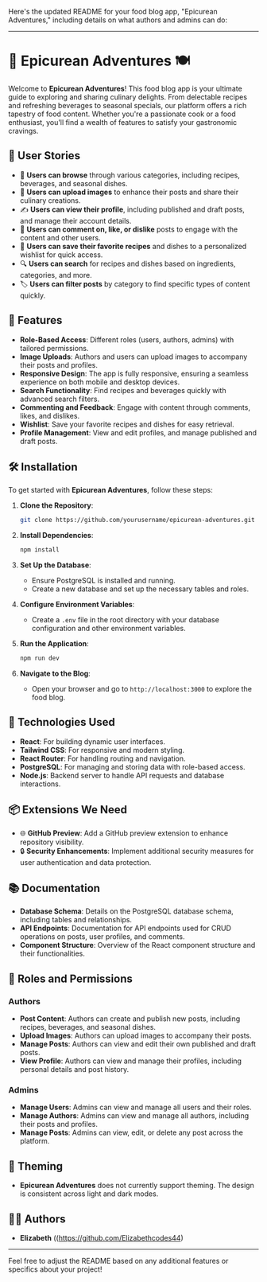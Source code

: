 Here's the updated README for your food blog app, "Epicurean Adventures," including details on what authors and admins can do:

---

# 🍲 Epicurean Adventures 🍽️

Welcome to **Epicurean Adventures**! This food blog app is your ultimate guide to exploring and sharing culinary delights. From delectable recipes and refreshing beverages to seasonal specials, our platform offers a rich tapestry of food content. Whether you're a passionate cook or a food enthusiast, you'll find a wealth of features to satisfy your gastronomic cravings.

## 📝 User Stories
- 🍴 **Users can browse** through various categories, including recipes, beverages, and seasonal dishes.
- 📸 **Users can upload images** to enhance their posts and share their culinary creations.
- ✍️ **Users can view their profile**, including published and draft posts, and manage their account details.
- 💬 **Users can comment on, like, or dislike** posts to engage with the content and other users.
- 🌟 **Users can save their favorite recipes** and dishes to a personalized wishlist for quick access.
- 🔍 **Users can search** for recipes and dishes based on ingredients, categories, and more.
- 🏷️ **Users can filter posts** by category to find specific types of content quickly.

## 🚀 Features
- **Role-Based Access**: Different roles (users, authors, admins) with tailored permissions.
- **Image Uploads**: Authors and users can upload images to accompany their posts and profiles.
- **Responsive Design**: The app is fully responsive, ensuring a seamless experience on both mobile and desktop devices.
- **Search Functionality**: Find recipes and beverages quickly with advanced search filters.
- **Commenting and Feedback**: Engage with content through comments, likes, and dislikes.
- **Wishlist**: Save your favorite recipes and dishes for easy retrieval.
- **Profile Management**: View and edit profiles, and manage published and draft posts.

## 🛠️ Installation
To get started with **Epicurean Adventures**, follow these steps:

1. **Clone the Repository**:
   ```bash
   git clone https://github.com/yourusername/epicurean-adventures.git
   ```

2. **Install Dependencies**:
   ```bash
   npm install
   ```

3. **Set Up the Database**:
   - Ensure PostgreSQL is installed and running.
   - Create a new database and set up the necessary tables and roles.

4. **Configure Environment Variables**:
   - Create a `.env` file in the root directory with your database configuration and other environment variables.

5. **Run the Application**:
   ```bash
   npm run dev
   ```

6. **Navigate to the Blog**:
   - Open your browser and go to `http://localhost:3000` to explore the food blog.

## 🧰 Technologies Used
- **React**: For building dynamic user interfaces.
- **Tailwind CSS**: For responsive and modern styling.
- **React Router**: For handling routing and navigation.
- **PostgreSQL**: For managing and storing data with role-based access.
- **Node.js**: Backend server to handle API requests and database interactions.

## 📦 Extensions We Need
- 🌐 **GitHub Preview**: Add a GitHub preview extension to enhance repository visibility.
- 🔒 **Security Enhancements**: Implement additional security measures for user authentication and data protection.

## 📚 Documentation
- **Database Schema**: Details on the PostgreSQL database schema, including tables and relationships.
- **API Endpoints**: Documentation for API endpoints used for CRUD operations on posts, user profiles, and comments.
- **Component Structure**: Overview of the React component structure and their functionalities.

## 👤 Roles and Permissions

### Authors
- **Post Content**: Authors can create and publish new posts, including recipes, beverages, and seasonal dishes.
- **Upload Images**: Authors can upload images to accompany their posts.
- **Manage Posts**: Authors can view and edit their own published and draft posts.
- **View Profile**: Authors can view and manage their profiles, including personal details and post history.

### Admins
- **Manage Users**: Admins can view and manage all users and their roles.
- **Manage Authors**: Admins can view and manage all authors, including their posts and profiles.
- **Manage Posts**: Admins can view, edit, or delete any post across the platform.

## 🎨 Theming
- **Epicurean Adventures** does not currently support theming. The design is consistent across light and dark modes.

## 🧑‍💻 Authors
- **Elizabeth** ((https://github.com/Elizabethcodes44)

---

Feel free to adjust the README based on any additional features or specifics about your project!
